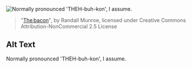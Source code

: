 ![Normally pronounced 'THEH-buh-kon', I assume.](https://imgs.xkcd.com/comics/thebacon.png)
> "[The bacon](https://xkcd.com/1054/)", by Randall Munroe, licensed under Creative Commons Attribution-NonCommercial 2.5 License

## Alt Text
Normally pronounced 'THEH-buh-kon', I assume.
